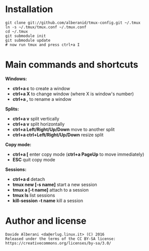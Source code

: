 Installation
============

    git clone git://github.com/alberanid/tmux-config.git ~/.tmux
    ln -s ~/.tmux/tmux.conf ~/.tmux.conf
    cd ~/.tmux
    git submodule init
    git submodule update
    # now run tmux and press ctrl+a I


Main commands and shortcuts
===========================

**Windows:**
* **ctrl+a c** to create a window
* **ctrl+a X** to change window (where X is window's number)
* **ctrl+a ,** to rename a window

**Splits:**
* **ctrl+a v** split vertically
* **ctrl+a v** split horizontally
* **ctrl+a Left/Right/Up/Down** move to another split
* **ctrl+a ctrl+Left/Right/Up/Down** resize split

**Copy mode:**
* **ctrl+a [** enter copy mode (**ctrl+a PageUp** to move immediately)
* **ESC** quit copy mode

**Sessions:**
* **ctrl+a d** detach
* **tmux new [-s name]** start a new session
* **tmux a [-t name]** attach to a session
* **tmux ls** list sessions
* **kill-session -t name** kill a session


Author and license
==================

    Davide Alberani <da@erlug.linux.it> (C) 2016
    Released under the terms of the CC BY-SA license: https://creativecommons.org/licenses/by-sa/3.0/
